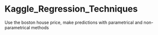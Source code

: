 # Kaggle_Regression_Techniques
Use the boston house price, make predictions with parametrical and non-parametrical methods
